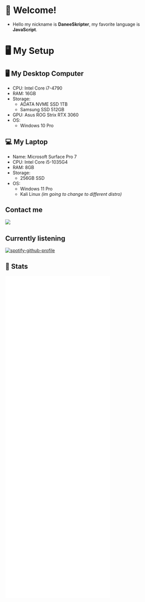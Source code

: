# 💖 Welcome!
- Hello my nickname is **DaneeSkripter**, my favorite language is **JavaScript**.
# 🖥️ My Setup
## 🖥️ My Desktop Computer
- CPU: Intel Core i7-4790
- RAM: 16GB
- Storage:
  - ADATA NVME SSD 1TB
  - Samsung SSD 512GB
- GPU: Asus ROG Strix RTX 3060
- OS:
  - Windows 10 Pro
## 💻 My Laptop
- Name: Microsoft Surface Pro 7 
- CPU: Intel Core i5-1035G4
- RAM: 8GB
- Storage:
  - 256GB SSD
- OS:
  - Windows 11 Pro
  - Kali Linux *(im going to change to different distro)*
## Contact me
![](https://discord.c99.nl/widget/theme-1/525704336869687316.png)<br>
## Currently listening
[![spotify-github-profile](https://spotify-github-profile.vercel.app/api/view?uid=onk4pqr71cij2i8alitrmm5b1&cover_image=false&theme=default&show_offline=true&background_color=121212&interchange=true&bar_color=53b14f&bar_color_cover=false)](https://spotify-github-profile.vercel.app/api/view?uid=onk4pqr71cij2i8alitrmm5b1&redirect=true)
## 🎲 Stats
![](/github-metrics.svg)
